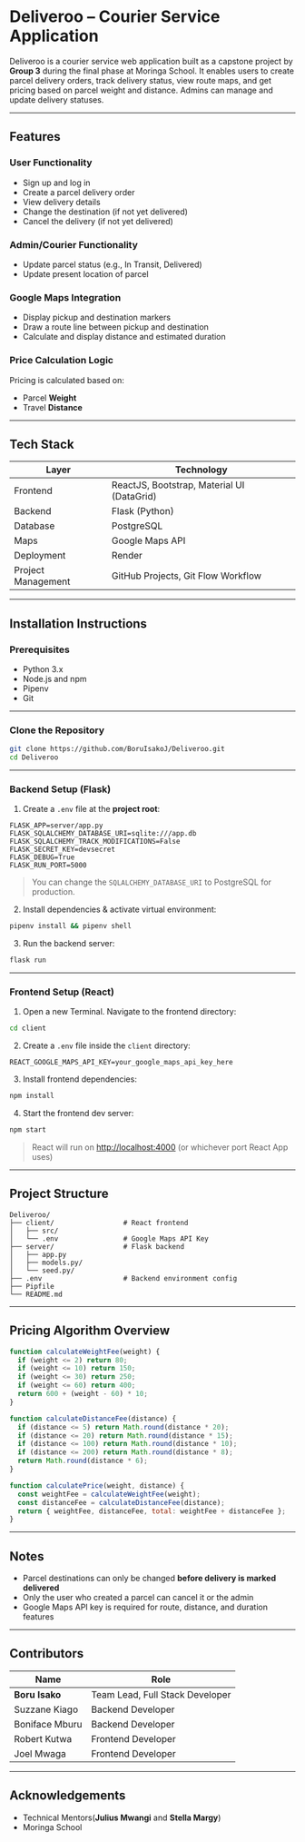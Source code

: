 # Deliveroo – Courier Service Application

Deliveroo is a courier service web application built as a capstone project by **Group 3** during the final phase at Moringa School. It enables users to create parcel delivery orders, track delivery status, view route maps, and get pricing based on parcel weight and distance. Admins can manage and update delivery statuses.

---

## Features

### User Functionality
- Sign up and log in
- Create a parcel delivery order
- View delivery details
- Change the destination (if not yet delivered)
- Cancel the delivery (if not yet delivered)

### Admin/Courier Functionality
- Update parcel status (e.g., In Transit, Delivered)
- Update present location of parcel

### Google Maps Integration
- Display pickup and destination markers
- Draw a route line between pickup and destination
- Calculate and display distance and estimated duration

### Price Calculation Logic
Pricing is calculated based on:
- Parcel **Weight**  
- Travel **Distance**

---

## Tech Stack

| Layer       | Technology                   |
|-------------|-------------------------------|
| Frontend    | ReactJS, Bootstrap, Material UI (DataGrid) |
| Backend     | Flask (Python)                |
| Database    | PostgreSQL                    |
| Maps        | Google Maps API               |
| Deployment  | Render                        |
| Project Management | GitHub Projects, Git Flow Workflow |

---

## Installation Instructions

### Prerequisites
- Python 3.x
- Node.js and npm
- Pipenv
- Git

---

### Clone the Repository
```bash
git clone https://github.com/BoruIsakoJ/Deliveroo.git
cd Deliveroo
```

---

### Backend Setup (Flask)

1. Create a `.env` file at the **project root**:
```env
FLASK_APP=server/app.py
FLASK_SQLALCHEMY_DATABASE_URI=sqlite:///app.db
FLASK_SQLALCHEMY_TRACK_MODIFICATIONS=False
FLASK_SECRET_KEY=devsecret
FLASK_DEBUG=True
FLASK_RUN_PORT=5000
```

> You can change the `SQLALCHEMY_DATABASE_URI` to PostgreSQL for production.

2. Install dependencies & activate virtual environment:
```bash
pipenv install && pipenv shell
```

3. Run the backend server:
```bash
flask run
```

---

### Frontend Setup (React)

1. Open a new Terminal. Navigate to the frontend directory:
```bash
cd client
```

2. Create a `.env` file inside the `client` directory:
```env
REACT_GOOGLE_MAPS_API_KEY=your_google_maps_api_key_here
```

3. Install frontend dependencies:
```bash
npm install
```

4. Start the frontend dev server:
```bash
npm start
```

> React will run on [http://localhost:4000](http://localhost:4000) (or whichever port React App uses)

---

## Project Structure

```
Deliveroo/
├── client/                 # React frontend
│   ├── src/
│   └── .env                # Google Maps API Key
├── server/                 # Flask backend
│   ├── app.py
│   ├── models.py/
│   └── seed.py/
├── .env                    # Backend environment config
├── Pipfile
└── README.md
```

---

## Pricing Algorithm Overview

```js
function calculateWeightFee(weight) {
  if (weight <= 2) return 80;
  if (weight <= 10) return 150;
  if (weight <= 30) return 250;
  if (weight <= 60) return 400;
  return 600 + (weight - 60) * 10;
}

function calculateDistanceFee(distance) {
  if (distance <= 5) return Math.round(distance * 20);
  if (distance <= 20) return Math.round(distance * 15);
  if (distance <= 100) return Math.round(distance * 10);
  if (distance <= 200) return Math.round(distance * 8);
  return Math.round(distance * 6);
}

function calculatePrice(weight, distance) {
  const weightFee = calculateWeightFee(weight);
  const distanceFee = calculateDistanceFee(distance);
  return { weightFee, distanceFee, total: weightFee + distanceFee };
}
```

---

## Notes
- Parcel destinations can only be changed **before delivery is marked delivered**
- Only the user who created a parcel can cancel it or the admin
- Google Maps API key is required for route, distance, and duration features

---

## Contributors

| Name            | Role                |
|------------------|---------------------|
| **Boru Isako**   | Team Lead, Full Stack Developer |
| Suzzane Kiago    | Backend Developer   |
| Boniface Mburu   | Backend Developer   |
| Robert Kutwa     | Frontend Developer  |
| Joel Mwaga       | Frontend Developer  |

---

## Acknowledgements

- Technical Mentors(**Julius Mwangi** and **Stella Margy**)
- Moringa School

